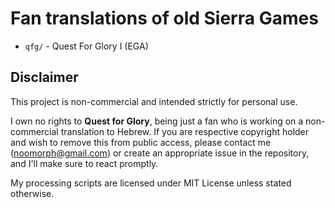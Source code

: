 # Fan translations of old Sierra Games

* `qfg/` - Quest For Glory I (EGA)

## Disclaimer

This project is non-commercial and intended strictly for personal use.

I own no rights to **Quest for Glory**, being just a fan who is working on a non-commercial translation to Hebrew.
If you are respective copyright holder and wish to remove this from public access, please contact me (noomorph@gmail.com)
or create an appropriate issue in the repository, and I'll make sure to react promptly.

My processing scripts are licensed under MIT License unless stated otherwise.
